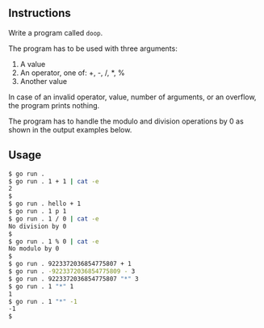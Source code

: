 ## Instructions

Write a program called `doop`.

The program has to be used with three arguments:

1. A value
2. An operator, one of: +, -, /, *, %
3. Another value

In case of an invalid operator, value, number of arguments, or an overflow, the program prints nothing.

The program has to handle the modulo and division operations by 0 as shown in the output examples below.

## Usage

```sh
$ go run .
$ go run . 1 + 1 | cat -e
2
$
$ go run . hello + 1
$ go run . 1 p 1
$ go run . 1 / 0 | cat -e
No division by 0
$
$ go run . 1 % 0 | cat -e
No modulo by 0
$
$ go run . 9223372036854775807 + 1
$ go run . -9223372036854775809 - 3
$ go run . 9223372036854775807 "*" 3
$ go run . 1 "*" 1
1
$ go run . 1 "*" -1
-1
$
